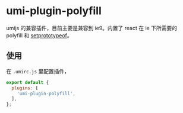 # umi-plugin-polyfill

umijs 的兼容插件，目前主要是兼容到 ie9。内置了 react 在 ie 下所需要的 polyfill 和 [setprototypeof](https://github.com/umijs/umi/issues/413)。

## 使用

在 `.umirc.js` 里配置插件，

```js
export default {
  plugins: [
    'umi-plugin-polyfill',
  ],
};
```
